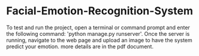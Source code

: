 # Facial-Emotion-Recognition-System

To test and run the project, open a terminal or command prompt and enter the following command: 'python manage.py runserver'.
Once the server is running, navigate to the web page and upload an image to have the system predict your emotion. 
more details are in the pdf document.
